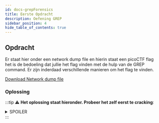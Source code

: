 ```yaml
---
id: docs-grepForensics
title: Eerste Opdracht
description: Oefening GREP
sidebar_position: 4
hide_table_of_contents: true
---
```


## Opdracht

Er staat hier onder een network dump file en hierin staat een picoCTF flag het is de bedoeling dat jullie het flag vinden met de hulp van de GREP command.
Er zijn inderdaad verschillende manieren om het flag te vinden.

[Download Network dump file](./assets/network-dump.flag.pcap)

### Oplossing
:::tip
:warning: **Het oplossing staat hieronder. Probeer het zelf eerst te cracking**:
<details>
  <summary>SPOILER</summary>
  <p>strings network-dump.flag.pcap | grep "p i c o" | tr -d " "</p>
</details>
:::





